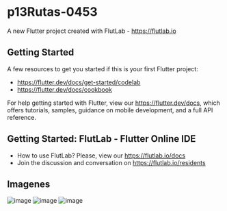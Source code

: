# p13Rutas-0453

A new Flutter project created with FlutLab - https://flutlab.io

## Getting Started

A few resources to get you started if this is your first Flutter project:

- https://flutter.dev/docs/get-started/codelab
- https://flutter.dev/docs/cookbook

For help getting started with Flutter, view our
https://flutter.dev/docs, which offers tutorials,
samples, guidance on mobile development, and a full API reference.

## Getting Started: FlutLab - Flutter Online IDE

- How to use FlutLab? Please, view our https://flutlab.io/docs
- Join the discussion and conversation on https://flutlab.io/residents

## Imagenes

![image](https://github.com/aecortega/p14-disenos-6J-0453/assets/143548446/fb73ad27-9737-4100-bbab-5c6cc4372b0c)
![image](https://github.com/aecortega/p14-disenos-6J-0453/assets/143548446/f53b017f-3c23-4c2a-8a55-3fe7719c9895)
![image](https://github.com/aecortega/p14-disenos-6J-0453/assets/143548446/2b5ee110-f3a3-487a-ad17-1d6d38f5f63f)

